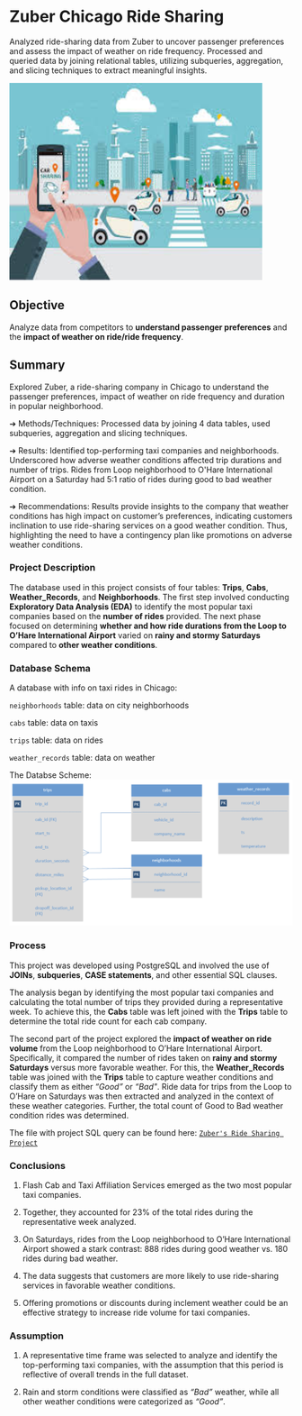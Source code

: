 # Zuber Chicago Ride Sharing
Analyzed ride-sharing data from Zuber to uncover passenger preferences and assess the impact of weather on ride frequency. Processed and queried data by joining relational tables, utilizing subqueries, aggregation, and slicing techniques to extract meaningful insights.

<img src="https://github.com/vandanadhakal/Zubers-Chicago-Ride-Sharing/blob/main/images.jpeg" width="450" height="350">

## Objective
Analyze data from competitors to **understand passenger preferences** and the **impact of weather on ride/ride frequency**.

## Summary
Explored Zuber, a ride-sharing company in Chicago to understand the passenger preferences, impact of weather on ride frequency and duration in popular neighborhood.

➔	Methods/Techniques: Processed data by joining 4 data tables, used subqueries, aggregation and slicing techniques.

➔	Results: Identified top-performing taxi companies and neighborhoods. Underscored how adverse weather conditions affected trip durations and number of trips. Rides from Loop neighborhood to O'Hare International Airport on a Saturday had 5:1 ratio of rides during good to bad weather condition.

➔	Recommendations: Results provide insights to the company that weather conditions has high impact on customer’s preferences, indicating customers inclination to use ride-sharing services on a good weather condition. Thus, highlighting the need to have a contingency plan like promotions on adverse weather conditions.

### Project Description
The database used in this project consists of four tables: **Trips**, **Cabs**, **Weather_Records**, and **Neighborhoods**.
The first step involved conducting **Exploratory Data Analysis (EDA)** to identify the most popular taxi companies based on the **number of rides** provided.
The next phase focused on determining **whether and how ride durations from the Loop to O’Hare International Airport** varied on **rainy and stormy Saturdays** compared to **other weather conditions**.

### Database Schema
A database with info on taxi rides in Chicago:

`neighborhoods` table: data on city neighborhoods

`cabs` table: data on taxis

`trips` table: data on rides

`weather_records` table: data on weather

The Databse Scheme:
<img src="https://github.com/vandanadhakal/Zubers-Chicago-Ride-Sharing/blob/main/Table%20Scheme.png">

### Process
This project was developed using PostgreSQL and involved the use of **JOINs**, **subqueries**, **CASE statements**, and other essential SQL clauses.

The analysis began by identifying the most popular taxi companies and calculating the total number of trips they provided during a representative week. To achieve this, the **Cabs** table was left joined with the **Trips** table to determine the total ride count for each cab company.

The second part of the project explored the **impact of weather on ride volume** from the Loop neighborhood to O’Hare International Airport. Specifically, it compared the number of rides taken on **rainy and stormy Saturdays** versus more favorable weather. For this, the **Weather_Records** table was joined with the **Trips** table to capture weather conditions and classify them as either *“Good”* or *“Bad"*. Ride data for trips from the Loop to O’Hare on Saturdays was then extracted and analyzed in the context of these weather categories. Further, the total count of Good to Bad weather condition rides was determined.

The file with project SQL query can be found here: [`Zuber's Ride Sharing Project`](https://drive.google.com/file/d/1uKR7Zf2dsxrH19v1qutM0sndfqbU-dKf/view?usp=share_link)

### Conclusions
1. Flash Cab and Taxi Affiliation Services emerged as the two most popular taxi companies.

2. Together, they accounted for 23% of the total rides during the representative week analyzed.

3. On Saturdays, rides from the Loop neighborhood to O’Hare International Airport showed a stark contrast: 888 rides during good weather vs. 180 rides during bad weather.

4. The data suggests that customers are more likely to use ride-sharing services in favorable weather conditions.

5. Offering promotions or discounts during inclement weather could be an effective strategy to increase ride volume for taxi companies.

### Assumption
1. A representative time frame was selected to analyze and identify the top-performing taxi companies, with the assumption that this period is reflective of overall trends in the full dataset.

2. Rain and storm conditions were classified as *“Bad”* weather, while all other weather conditions were categorized as *“Good”*.



